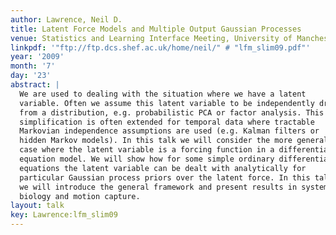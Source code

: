 ```yaml
---
author: Lawrence, Neil D.
title: Latent Force Models and Multiple Output Gaussian Processes
venue: Statistics and Learning Interface Meeting, University of Manchester, U.K.
linkpdf: '"ftp://ftp.dcs.shef.ac.uk/home/neil/" # "lfm_slim09.pdf"'
year: '2009'
month: '7'
day: '23'
abstract: |
  We are used to dealing with the situation where we have a latent
  variable. Often we assume this latent variable to be independently drawn
  from a distribution, e.g. probabilistic PCA or factor analysis. This
  simplification is often extended for temporal data where tractable
  Markovian independence assumptions are used (e.g. Kalman filters or
  hidden Markov models). In this talk we will consider the more general
  case where the latent variable is a forcing function in a differential
  equation model. We will show how for some simple ordinary differential
  equations the latent variable can be dealt with analytically for
  particular Gaussian process priors over the latent force. In this talk
  we will introduce the general framework and present results in systems
  biology and motion capture.
layout: talk
key: Lawrence:lfm_slim09
---
```

